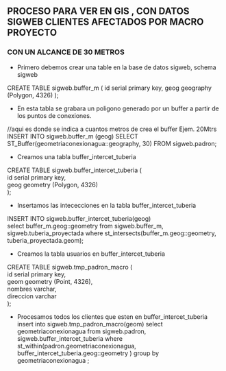 ## PROCESO PARA VER EN GIS , CON DATOS SIGWEB CLIENTES AFECTADOS POR MACRO PROYECTO
###  CON UN ALCANCE DE 30 METROS


- Primero debemos crear una table en la base de datos sigweb, schema sigweb

CREATE TABLE sigweb.buffer_m (
 id serial primary key,
geog geography (Polygon, 4326)
);


- En esta tabla se grabara un poligono generado por un buffer a partir de los puntos de conexiones.

//aqui es donde se indica a cuantos metros de crea el buffer Ejem. 20Mtrs
INSERT INTO sigweb.buffer_m (geog)
SELECT ST_Buffer(geometriaconexionagua::geography, 30) FROM sigweb.padron;


- Creamos una tabla buffer_intercet_tuberia


CREATE TABLE sigweb.buffer_intercet_tuberia (  
 id serial primary key,  
geog geometry (Polygon, 4326)  
);

- Insertamos las intececciones en la tabla buffer_intercet_tuberia

INSERT INTO sigweb.buffer_intercet_tuberia(geog)  
select buffer_m.geog::geometry from sigweb.buffer_m, sigweb.tuberia_proyectada where st_intersects(buffer_m.geog::geometry,  tuberia_proyectada.geom);

- Creamos la tabla usuarios en buffer_intercet_tuberia

CREATE TABLE sigweb.tmp_padron_macro (  
 id serial primary key,  
geom geometry (Point, 4326),  
nombres varchar,  
direccion varchar  
);

- Procesamos todos los clientes que esten en buffer_intercet_tuberia
insert into sigweb.tmp_padron_macro(geom)
select geometriaconexionagua 
from sigweb.padron, sigweb.buffer_intercet_tuberia
where st_within(padron.geometriaconexionagua, buffer_intercet_tuberia.geog::geometry )
group by geometriaconexionagua
;

